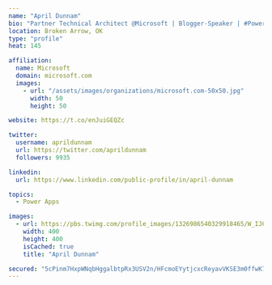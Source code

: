 ```yaml
---
name: "April Dunnam"
bio: "Partner Technical Architect @Microsoft | Blogger-Speaker | #PowerApps, #PowerAutomate, #Office365, #SharePoint | #WIT | #Karaoke Queen"
location: Broken Arrow, OK
type: "profile"
heat: 145

affiliation:
  name: Microsoft
  domain: microsoft.com
  images:
    - url: "/assets/images/organizations/microsoft.com-50x50.jpg"
      width: 50
      height: 50

website: https://t.co/enJuiGEQZc

twitter:
  username: aprildunnam
  url: https://twitter.com/aprildunnam
  followers: 9935

linkedin:
  url: https://www.linkedin.com/public-profile/in/april-dunnam

topics:
  - Power Apps

images:
  - url: https://pbs.twimg.com/profile_images/1326986540329918465/W_IJ6Ih2_400x400.jpg
    width: 400
    height: 400
    isCached: true
    title: "April Dunnam"

secured: "5cPinm7HxpWNqbHggalbtpRx3USV2n/HFcmoEYytjcxcReyavVKSE3m0ffwK74MkCK/dOFNK+d08diOvzm+VoTrOHiNgtWGYnn2peddperype3KO+9q5qTS9XuKJ1jHHpsMISEdbMy3NW1Sq+j+Nqn2l8sq6rkE1IXiB1nCcZmNGhIB8qpTVtQDvHtDdous+q0kbb/Rw0guhD1OUmeS8+0CcMqH5oyp84cZ3UBbR9oLF0aeKdJCqW1JFh3FGtl2amibSuT3UujkwBog8m+CKEh+PocvFs1LOK19DvyHVPQ9wP8kvQBCv7SKKyZnEzf37bWtJkxkO55xOlRr9iBNRedRzAEqcHEyxQcjzYmv+XGq3M2pjJBg0OC7ttEC98052ja59Gx6ZqPv+z4TrDKTqnibksiBV/lGINYpD5685/bk=;lkGi/yp+vgPpJykRoU/Viw=="
---
```



